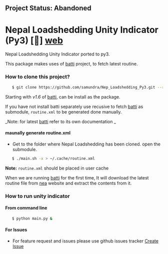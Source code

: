 ## Project Status: Abandoned

# Nepal Loadshedding Unity Indicator (Py3) [:link:] [web]

Nepal Loadshedding Unity Indicator ported to py3.

This package makes uses of [batti][batti] project, to fetch latest
routine.

### How to clone this project?

```bash
   $ git clone https://github.com/samundra/Nep_Loadshedding_Py3.git --recursive
```

Starting with *v1.6* of [batti], can be install as the package.

If you have not install batti separately use recusive to fetch [batti]
as submodule, `routine.xml` to be generated done manually.

_Note: for latest [batti] refer to its own documentation _

#### maunally generate routine.xml

- Get to the folder where Nepal Loadshedding has been cloned. open the
  submodule.

```bash
   $ ./main.sh -x > ~/.cache/routine.xml
```

**Note:** `routine.xml` should be placed in user cache

When we are running [batti] for the first time, It will download the
latest routine file from [nea][nea] website and extract the contents
from it.

### How to run unity indicator

#### From command line

```bash
   $ python main.py &
```

#### For Issues
- For feature request and issues please use github issues tracker
  [Create Issue][create_new_issue]

[web]:https://github.com/samundra/Nep_Loadshedding_Py3
[rhoit]:https://github.com/rhoit
[batti]:https://github.com/foss-np/batti
[create_new_issue]:https://github.com/samundra/Nep_Loadshedding_Py3/issues/new
[nea]:http://www.nea.org.np/loadshedding.html
[2utf8]:https://github.com/foss-np/2utf8
